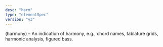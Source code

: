 ```yaml
---
desc: "harm"
type: "elementSpec"
version: "v3"
---
```


(harmony) – An indication of harmony, e.g., chord names, tablature grids, harmonic
analysis, figured bass.
